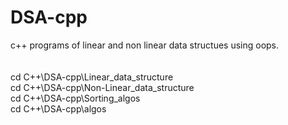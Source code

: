 # DSA-cpp
c++ programs of linear and non linear data structues using oops.
<br>
<br>
<br>
 cd C++\DSA-cpp\Linear_data_structure
<br>
cd C++\DSA-cpp\Non-Linear_data_structure
<br>
cd C++\DSA-cpp\Sorting_algos
<br>
cd C++\DSA-cpp\algos